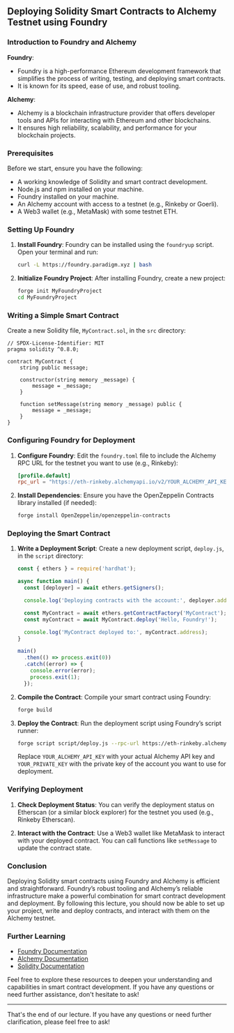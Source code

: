 ## Deploying Solidity Smart Contracts to Alchemy Testnet using Foundry

### Introduction to Foundry and Alchemy

**Foundry**:

- Foundry is a high-performance Ethereum development framework that simplifies the process of writing, testing, and deploying smart contracts.
- It is known for its speed, ease of use, and robust tooling.

**Alchemy**:

- Alchemy is a blockchain infrastructure provider that offers developer tools and APIs for interacting with Ethereum and other blockchains.
- It ensures high reliability, scalability, and performance for your blockchain projects.

### Prerequisites

Before we start, ensure you have the following:

- A working knowledge of Solidity and smart contract development.
- Node.js and npm installed on your machine.
- Foundry installed on your machine.
- An Alchemy account with access to a testnet (e.g., Rinkeby or Goerli).
- A Web3 wallet (e.g., MetaMask) with some testnet ETH.

### Setting Up Foundry

1. **Install Foundry**:
   Foundry can be installed using the `foundryup` script. Open your terminal and run:

   ```sh
   curl -L https://foundry.paradigm.xyz | bash
   ```

2. **Initialize Foundry Project**:
   After installing Foundry, create a new project:

   ```sh
   forge init MyFoundryProject
   cd MyFoundryProject
   ```

### Writing a Simple Smart Contract

Create a new Solidity file, `MyContract.sol`, in the `src` directory:

```solidity
// SPDX-License-Identifier: MIT
pragma solidity ^0.8.0;

contract MyContract {
    string public message;

    constructor(string memory _message) {
        message = _message;
    }

    function setMessage(string memory _message) public {
        message = _message;
    }
}
```

### Configuring Foundry for Deployment

1. **Configure Foundry**:
   Edit the `foundry.toml` file to include the Alchemy RPC URL for the testnet you want to use (e.g., Rinkeby):

   ```toml
   [profile.default]
   rpc_url = "https://eth-rinkeby.alchemyapi.io/v2/YOUR_ALCHEMY_API_KEY"
   ```

2. **Install Dependencies**:
   Ensure you have the OpenZeppelin Contracts library installed (if needed):

   ```sh
   forge install OpenZeppelin/openzeppelin-contracts
   ```

### Deploying the Smart Contract

1. **Write a Deployment Script**:
   Create a new deployment script, `deploy.js`, in the `script` directory:

   ```js
   const { ethers } = require('hardhat');

   async function main() {
     const [deployer] = await ethers.getSigners();

     console.log('Deploying contracts with the account:', deployer.address);

     const MyContract = await ethers.getContractFactory('MyContract');
     const myContract = await MyContract.deploy('Hello, Foundry!');

     console.log('MyContract deployed to:', myContract.address);
   }

   main()
     .then(() => process.exit(0))
     .catch((error) => {
       console.error(error);
       process.exit(1);
     });
   ```

2. **Compile the Contract**:
   Compile your smart contract using Foundry:

   ```sh
   forge build
   ```

3. **Deploy the Contract**:
   Run the deployment script using Foundry’s script runner:

   ```sh
   forge script script/deploy.js --rpc-url https://eth-rinkeby.alchemyapi.io/v2/YOUR_ALCHEMY_API_KEY --private-key YOUR_PRIVATE_KEY --broadcast
   ```

   Replace `YOUR_ALCHEMY_API_KEY` with your actual Alchemy API key and `YOUR_PRIVATE_KEY` with the private key of the account you want to use for deployment.

### Verifying Deployment

1. **Check Deployment Status**:
   You can verify the deployment status on Etherscan (or a similar block explorer) for the testnet you used (e.g., Rinkeby Etherscan).

2. **Interact with the Contract**:
   Use a Web3 wallet like MetaMask to interact with your deployed contract. You can call functions like `setMessage` to update the contract state.

### Conclusion

Deploying Solidity smart contracts using Foundry and Alchemy is efficient and straightforward. Foundry’s robust tooling and Alchemy’s reliable infrastructure make a powerful combination for smart contract development and deployment. By following this lecture, you should now be able to set up your project, write and deploy contracts, and interact with them on the Alchemy testnet.

### Further Learning

- [Foundry Documentation](https://book.getfoundry.sh/)
- [Alchemy Documentation](https://docs.alchemy.com/)
- [Solidity Documentation](https://docs.soliditylang.org/)

Feel free to explore these resources to deepen your understanding and capabilities in smart contract development. If you have any questions or need further assistance, don't hesitate to ask!

---

That's the end of our lecture. If you have any questions or need further clarification, please feel free to ask!
